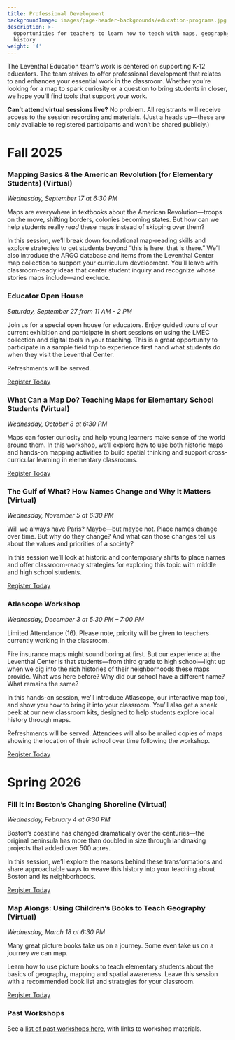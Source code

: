 ```yaml
---
title: Professional Development
backgroundImage: images/page-header-backgrounds/education-programs.jpg
description: >-
  Opportunities for teachers to learn how to teach with maps, geography, and
  history
weight: '4'
---
```


The Leventhal Education team’s work is centered on supporting K-12 educators. The team strives to offer professional development that relates to and enhances your essential work in the classroom. Whether you're looking for a map to spark curiosity or a question to bring students in closer, we hope you'll find tools that support your work.

**Can’t attend virtual sessions live?** No problem. All registrants will receive access to the session recording and materials. (Just a heads up—these are only available to registered participants and won’t be shared publicly.)

# Fall 2025

### Mapping Basics & the American Revolution (for Elementary Students) (Virtual)

*Wednesday, September 17 at 6:30 PM*

Maps are everywhere in textbooks about the American Revolution—troops on the move, shifting borders, colonies becoming states. But how can we help students really _read_ these maps instead of skipping over them?

In this session, we’ll break down foundational map-reading skills and explore strategies to get students beyond “this is here, that is there.” We’ll also introduce the ARGO database and items from the Leventhal Center map collection to support your curriculum development. You’ll leave with classroom-ready ideas that center student inquiry and recognize whose stories maps include—and exclude.

### Educator Open House

*Saturday, September 27 from 11 AM - 2 PM*

Join us for a special open house for educators. Enjoy guided tours of our current exhibition and participate in short sessions on using the LMEC collection and digital tools in your teaching. This is a great opportunity to participate in a sample field trip to experience first hand what students do when they visit the Leventhal Center.

Refreshments will be served.

<a class="btn btn-primary btn-primary-outline" href="https://tally.so/r/3X78NP">Register Today </a>

### What Can a Map Do? Teaching Maps for Elementary School Students (Virtual)

*Wednesday, October 8 at 6:30 PM*

Maps can foster curiosity and help young learners make sense of the world around them. In this workshop, we’ll explore how to use both historic maps and hands-on mapping activities to build spatial thinking and support cross-curricular learning in elementary classrooms.

<a class="btn btn-primary btn-primary-outline" href="https://tally.so/r/3X78NP">Register Today </a>

### The Gulf of What? How Names Change and Why It Matters (Virtual)

*Wednesday, November 5 at 6:30 PM*

Will we always have Paris? Maybe—but maybe not. Place names change over time. But why do they change? And what can those changes tell us about the values and priorities of a society?

In this session we’ll look at historic and contemporary shifts to place names and offer classroom-ready strategies for exploring this topic with middle and high school students.

<a class="btn btn-primary btn-primary-outline" href="https://tally.so/r/3X78NP">Register Today </a>

### Atlascope Workshop

*Wednesday, December 3 at 5:30 PM – 7:00 PM*

Limited Attendance (16). Please note, priority will be given to teachers currently working in the classroom.

Fire insurance maps might sound boring at first. But our experience at the Leventhal Center is that students—from third grade to high school—light up when we dig into the rich histories of their neighborhoods these maps provide. What was here before? Why did our school have a different name? What remains the same?

In this hands-on session, we’ll introduce Atlascope, our interactive map tool, and show you how to bring it into your classroom. You’ll also get a sneak peek at our new classroom kits, designed to help students explore local history through maps.

Refreshments will be served. Attendees will also be mailed copies of maps showing the location of their school over time following the workshop.

<a class="btn btn-primary btn-primary-outline" href="https://tally.so/r/3X78NP">Register Today </a>

# Spring 2026

### Fill It In: Boston’s Changing Shoreline (Virtual)

*Wednesday, February 4 at 6:30 PM*

Boston’s coastline has changed dramatically over the centuries—the original peninsula has more than doubled in size through landmaking projects that added over 500 acres.

In this session, we’ll explore the reasons behind these transformations and share approachable ways to weave this history into your teaching about Boston and its neighborhoods.

<a class="btn btn-primary btn-primary-outline" href="https://tally.so/r/3X78NP">Register Today </a>

### Map Alongs: Using Children’s Books to Teach Geography (Virtual)

*Wednesday, March 18 at 6:30 PM*

Many great picture books take us on a journey. Some even take us on a journey we can map.

Learn how to use picture books to teach elementary students about the basics of geography, mapping and spatial awareness. Leave this session with a recommended book list and strategies for your classroom.

<a class="btn btn-primary btn-primary-outline" href="https://tally.so/r/3X78NP">Register Today </a>

### Past Workshops

See a [list of past workshops here](/education/k12/past-workshops), with links to workshop materials.
